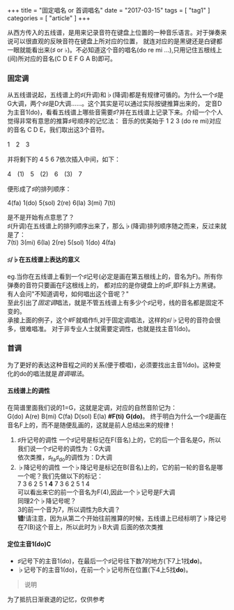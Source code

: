 +++
title = "固定唱名 or 首调唱名"
date = "2017-03-15"
tags = [ "tag1" ]
categories = [ "article" ]
+++

从西方传入的五线谱，是用来记录音符在键盘上位置的一种音乐语言。对于弹奏来说可以很直观的反映音符在键盘上所对应的位置，
就连对应的是黑键还是白键都一眼就能看出来(♯ or ♭)。不必知道这个音的唱名(do re mi ...),只用记住五根线上(间)所对应的音名(C D E F G A B)即可。
<!--more-->
### 固定调

从五线谱说起，五线谱上的♯(升调)和♭(降调)都是有规律可循的。为什么一个♯是G大调，两个♯♯是D大调......。这个其实是可以通过实际按键推算出来的，
定音D为主音1(do)，看看五线谱上哪些音需要♯?并在五线谱上记录下来。介绍一个个人觉得非常有意思的推算♯号顺序的记忆法：
音乐的优美始于 1 2 3 (do re mi)对应的音名 C D E，我们取出这3个音符。

1　2　3

并将剩下的 4 5 6 7依次插入中间，如下：

4　(1)　5　(2)　6　(3)　7

便形成了♯的排列顺序：  

4(fa) 1(do) 5(sol) 2(re) 6(la) 3(mi) 7(ti)  

是不是开始有点意思了？  
♯(升调)在五线谱上的排列顺序出来了，那么♭(降调)排列顺序随之而来，反过来就是了：  
7(ti) 3(mi) 6(la) 2(re) 5(sol) 1(do) 4(fa)  

#### ♯/♭在五线谱上表达的意义

eg.当你在五线谱上看到一个♯记号(必定是画在第五根线上的，音名为F)。所有你弹奏的音符只要画在F这根线上的，
都对应的是你键盘上的♯F,即F斜上方黑键。  
有人会问"不知道调号，如何唱出这个音呢？"  
至此引出了*固定调*唱法，就是不管五线谱上有多少个♯记号，线的音名都是固定不变的。  
承接上面的例子，这个#F就唱作fi,对于固定调唱法，这样的♯/♭记号的音符会很多，很难唱准。
对于非专业人士就需要定调性，也就是找主音1(do)。

### 首调

为了更好的表达这种音程之间的关系(便于模唱)，必须要找出主音1(do)。这种变化的do的唱法就是*首调唱法*。

#### 五线谱上的调性

在简谱里面我们说的1=G，这就是定调，对应的自然音阶记为：  
G(do) A(re) B(mi) C(fa) D(sol) E(la) **#F(ti)** **G(do)**。
终于明白为什么一个♯是画在音名F上的，而不是随便乱画的，这就是前人总结出来的规律！
1. ♯升记号的调性
一个♯记号是标记在F(音名)上的，它的后一个音名是G，所以我们说一个♯记号的调性为：G大调  
依次类推，♯<sub>fa</sub>♯<sub>do</sub>的调性为：D大调 
2. ♭降记号的调性
一个♭降记号是标记在B(音名)上的，它的前一轮的音名是哪一个呢？我们先做以下的标记：  
7 3 6 2 5 1 **4** 7 3 6 2 5 1 4  
可以看出来它的前一个音名为F(4),因此一个♭记号是F大调  
同理2个♭降记号呢？  
3的前一个音为7，所以调性为B大调？  
**错**!请注意，因为从第二个开始往前推算的时候，五线谱上已经标明了♭降记号在7(B)这个音上，所以此时为♭B大调
后面的依次类推

#### 定位主音1(do)C

* ♯记号下的主音1(do)，在最后一个♯记号往下数7的地方(下7上1找**do**)。
* ♭记号下的主音1(do)，在前一个♭记号所在位置(下4上5找**do**)。

> 说明

为了抵抗日渐衰退的记忆，仅供参考

